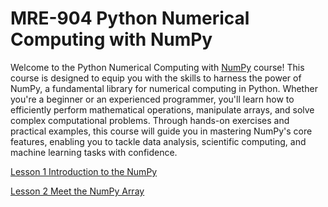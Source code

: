# MRE-904 Python Numerical Computing with NumPy
Welcome to the Python Numerical Computing with [NumPy](https://numpy.org/) course! This course is designed to equip you with the skills to harness the power of NumPy, a fundamental library for numerical computing in Python. Whether you're a beginner or an experienced programmer, you'll learn how to efficiently perform mathematical operations, manipulate arrays, and solve complex computational problems. Through hands-on exercises and practical examples, this course will guide you in mastering NumPy's core features, enabling you to tackle data analysis, scientific computing, and machine learning tasks with confidence.

[Lesson 1 Introduction to the NumPy](Lesson_01/Readme.md)

[Lesson 2 Meet the NumPy Array](Lesson_02/Readme.md)
